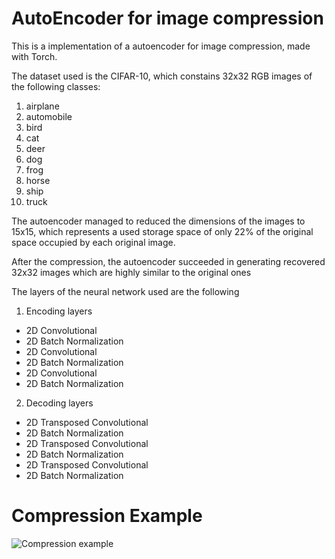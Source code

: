 # AutoEncoder for image compression
This is a implementation of a autoencoder for image compression, made with Torch.

The dataset used is the CIFAR-10, which constains 32x32 RGB images of the following classes:
 1. airplane
 2. automobile
 3. bird
 4. cat
 5. deer
 6. dog
 7. frog
 8. horse
 9. ship
 10. truck
 
The autoencoder managed to reduced the dimensions of the images to 15x15, which represents
a used storage space of only 22% of the original space occupied by each original image.

After the compression, the autoencoder succeeded in generating recovered 32x32 images which
are highly similar to the original ones

The layers of the neural network used are the following
1. Encoding layers
  - 2D Convolutional
  - 2D Batch Normalization
  - 2D Convolutional
  - 2D Batch Normalization
  - 2D Convolutional
  - 2D Batch Normalization
2. Decoding layers
  - 2D Transposed Convolutional
  - 2D Batch Normalization
  - 2D Transposed Convolutional
  - 2D Batch Normalization
  - 2D Transposed Convolutional
  - 2D Batch Normalization
  
# Compression Example
![Compression example](https://i.ibb.co/rHSD445/Screenshot-from-2020-03-17-03-57-59.png)
